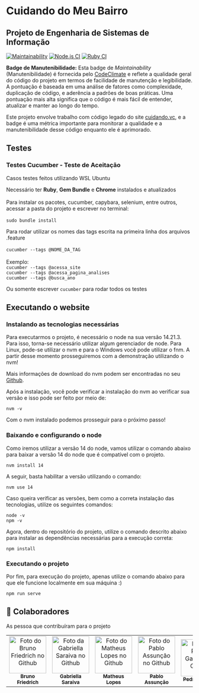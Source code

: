 # **Cuidando do Meu Bairro**  
## Projeto de Engenharia de Sistemas de Informação

[![Maintainability](https://api.codeclimate.com/v1/badges/6a19814e972f76c2beb0/maintainability)](https://codeclimate.com/github/Bruno-Friedrich/ESI_Projeto_Cuidando-do-Meu-Bairro/maintainability)
[![Node.js CI](https://github.com/Bruno-Friedrich/ESI_Projeto_Cuidando-do-Meu-Bairro/actions/workflows/node.js.yml/badge.svg?branch=master)](https://github.com/Bruno-Friedrich/ESI_Projeto_Cuidando-do-Meu-Bairro/actions/workflows/node.js.yml)
[![Ruby CI](https://github.com/Bruno-Friedrich/ESI_Projeto_Cuidando-do-Meu-Bairro/actions/workflows/ruby.yml/badge.svg?branch=master)](https://github.com/Bruno-Friedrich/ESI_Projeto_Cuidando-do-Meu-Bairro/actions/workflows/ruby.yml)

**Badge de Manutenibilidade:** Esta badge de *Maintainability* (Manutenibilidade) é fornecida pelo [CodeClimate](https://codeclimate.com/) e reflete a qualidade geral do código do projeto em termos de facilidade de manutenção e legibilidade. A pontuação é baseada em uma análise de fatores como complexidade, duplicação de código, e aderência a padrões de boas práticas. Uma pontuação mais alta significa que o código é mais fácil de entender, atualizar e manter ao longo do tempo.

Este projeto envolve trabalho com código legado do site [cuidando.vc](https://cuidando.vc), e a badge é uma métrica importante para monitorar a qualidade e a manutenibilidade desse código enquanto ele é aprimorado.

## Testes
### Testes Cucumber - Teste de Aceitação
Casos testes feitos utilizando WSL Ubuntu

Necessário ter **Ruby**, **Gem Bundle** e **Chrome** instalados e atualizados<br/> <br/> 
Para instalar os pacotes, cucumber, capybara, selenium, entre outros, acessar a pasta do projeto e escrever no terminal: <br/> <br/> 
  `sudo bundle install`

Para rodar utilizar os nomes das tags escrita na primeira linha dos arquivos .feature<br/> <br/> 
  `cucumber --tags @NOME_DA_TAG`<br/> <br/> 
    Exemplo:<br/> 
      `cucumber --tags @acessa_site`<br/> 
      `cucumber --tags @acessa_pagina_analises`<br/> 
      `cucumber --tags @busca_ano`<br/> 
      
Ou somente escrever `cucumber` para rodar todos os testes

## Executando o website
### Instalando as tecnologias necessárias
Para executarmos o projeto, é necessário o node na sua versão 14.21.3. Para isso, torna-se necessário utilizar algum gerenciador de node. Para Linux, pode-se utilizar o nvm e para o Windows você pode utilizar o fnm. A partir desse momento prosseguiremos com a demonstração utilizando o nvm!

Mais informações de download do nvm podem ser encontradas no seu [Github](https://github.com/nvm-sh/nvm).

Após a instalação, você pode verificar a instalação do nvm ao verificar sua versão e isso pode ser feito por meio de:
```
nvm -v
```
Com o nvm instalado podemos prosseguir para o próximo passo!
### Baixando e configurando o node
Como iremos utilizar a versão 14 do node, vamos utilizar o comando abaixo para baixar a versão 14 do node que é compatível com o projeto.
```
nvm install 14
```
A seguir, basta habilitar a versão utilizando o comando:
```
nvm use 14
```
Caso queira verificar as versões, bem como a correta instalação das tecnologias, utilize os seguintes comandos:
```
node -v
npm -v
```
Agora, dentro do repositório do projeto, utilize o comando descrito abaixo para instalar as dependências necessárias para a execução correta:
```
npm install
```

### Executando o projeto
Por fim, para execução do projeto, apenas utilize o comando abaixo para que ele funcione localmente em sua máquina :)
```
npm run serve
```



## 🤝 Colaboradores

As pessoa que contribuíram para o projeto

<table>
  <tr>
    <td align="center">
      <a href="https://github.com/Bruno-Friedrich">
        <img src="https://avatars.githubusercontent.com/u/81971651?s=400&u=548b7cc3deb1bd124ba02dbc2acc865b97138ce3&v=4" width="100px;" alt="Foto do Bruno Friedrich no Github"/><br>
        <sub>
          <b>Bruno Friedrich</b>
        </sub>
      </a>
    </td>
    <td align="center">
      <a href="https://github.com/saraiva03">
        <img src="https://avatars.githubusercontent.com/u/129121274?v=4" width="100px;" alt="Foto da Gabriella Saraiva no Github"/><br>
        <sub>
          <b>Gabriella Saraiva</b>
        </sub>
      </a>
    </td>
    <td align="center">
      <a href="https://github.com/malthus42">
        <img src="https://avatars.githubusercontent.com/u/110798606?v=4" width="100px;" alt="Foto do Matheus Lopes no Github"/><br>
        <sub>
          <b>Matheus Lopes</b>
        </sub>
      </a>
    </td>
    <td align="center">
      <a href="https://github.com/pabloassuncao">
        <img src="https://avatars.githubusercontent.com/u/72453638?v=4" width="100px;" alt="Foto do Pablo Assunção no Github"/><br>
        <sub>
          <b>Pablo Assunção</b>
        </sub>
      </a>
    </td>
    <td align="center">
      <a href="https://github.com/irpedro">
        <img src="https://avatars.githubusercontent.com/u/99945573?v=4" width="100px;" alt="Foto do Pedro Gabriel no Github"/><br>
        <sub>
          <b>Pedro Gabriel</b>
        </sub>
      </a>
    </td>
    <td align="center">
      <a href="https://github.com/YannisPontuschka">
        <img src="https://avatars.githubusercontent.com/u/56230345?v=4" width="100px;" alt="Foto do Yannis Pontuschka no Github"/><br>
        <sub>
          <b>Yannis Pontuschka</b>
        </sub>
      </a>
    </td>
  </tr>
</table>


